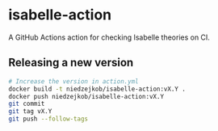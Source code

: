 # isabelle-action

A GitHub Actions action for checking Isabelle theories on CI.

## Releasing a new version

```bash
# Increase the version in action.yml
docker build -t niedzejkob/isabelle-action:vX.Y .
docker push niedzejkob/isabelle-action:vX.Y
git commit
git tag vX.Y
git push --follow-tags
```
